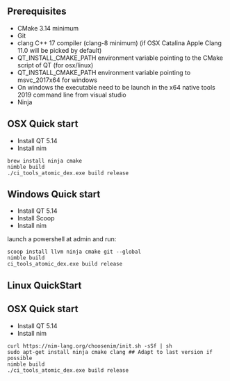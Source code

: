 ## Prerequisites

- CMake 3.14 minimum
- Git
- clang C++ 17 compiler (clang-8 minimum) (if OSX Catalina Apple Clang 11.0 will be picked by default)
- QT_INSTALL_CMAKE_PATH environment variable pointing to the CMake script of QT (for osx/linux)
- QT_INSTALL_CMAKE_PATH environment variable pointing to msvc_2017x64 for windows
- On windows the executable need to be launch in the x64 native tools 2019 command line from visual studio
- Ninja

## OSX Quick start

- Install QT 5.14
- Install nim
```
brew install ninja cmake
nimble build
./ci_tools_atomic_dex.exe build release
```

## Windows Quick start

- Install QT 5.14
- Install Scoop
- Install nim

launch a powershell at admin and run:

```
scoop install llvm ninja cmake git --global
nimble build
ci_tools_atomic_dex.exe build release
```

## Linux QuickStart

## OSX Quick start

- Install QT 5.14
- Install nim
```
curl https://nim-lang.org/choosenim/init.sh -sSf | sh
sudo apt-get install ninja cmake clang ## Adapt to last version if possible
nimble build
./ci_tools_atomic_dex.exe build release
```
